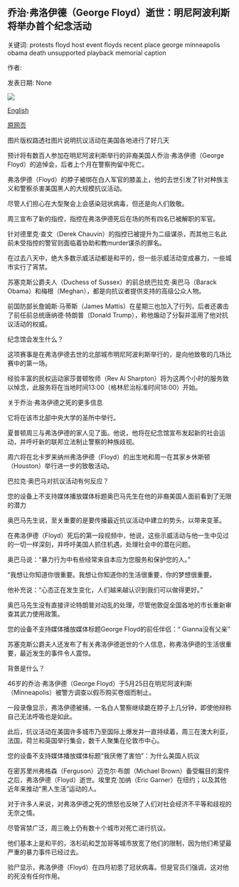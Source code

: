 ## 乔治·弗洛伊德（George Floyd）逝世：明尼阿波利斯将举办首个纪念活动

关键词: protests floyd host event floyds recent place george minneapolis obama death unsupported playback memorial caption

作者: 

发表日期: None

![](https://ichef.bbci.co.uk/news/1024/branded_news/6A2C/production/_112708172_mediaitem112708171.jpg)

[English](George%20Floyd%20death%3A%20Minneapolis%20to%20host%20first%20memorial%20event.md)

[原网页](https://www.bbc.com/news/world-us-canada-52917986)

图片版权路透社图片说明抗议活动在美国各地进行了好几天

预计将有数百人参加在明尼阿波利斯举行的非裔美国人乔治·弗洛伊德（George Floyd）的追悼会，后者上个月在警察拘留中死亡。

弗洛伊德（Floyd）的脖子被绑在白人军官的膝盖上，他的去世引发了针对种族主义和警察杀害美国黑人的大规模抗议活动。

尽管人们担心在大型聚会上会感染冠状病毒，但还是向人们致敬。

周三宣布了新的指控，指控在弗洛伊德死后在场的所有四名已被解职的军官。

针对德里克·查文（Derek Chauvin）的指控已被提升为二级谋杀，而其他三名此前未受指控的警官则面临着协助和教murder谋杀的罪名。

在过去八天中，绝大多数示威活动都是和平的，但一些示威活动变成暴力，一些城市实行了宵禁。

苏塞克斯公爵夫人（Duchess of Sussex）的前总统巴拉克·奥巴马（Barack Obama）和梅根（Meghan），都是向抗议者提供支持的高级公众人物。

前国防部长詹姆斯·马蒂斯（James Mattis）在星期三也加入了行列，后者还袭击了前任前总统唐纳德·特朗普（Donald Trump），称他煽动了分裂并滥用了他对抗议活动的权威。

纪念馆会发生什么？

这项赛事是在弗洛伊德去世的北部城市明尼阿波利斯举行的，是向他致敬的几场比赛中的第一场。

经验丰富的民权运动家莎普顿牧师（Rev Al Sharpton）将为这两个小时的服务致以悼念，此服务将在当地时间13:00（格林尼治标准时间18:00）开始。

关于乔治·弗洛伊德之死的更多信息

它将在该市北部中央大学的圣所中举行。

夏普顿周三与弗洛伊德的家人见了面。他说，他将在纪念馆宣布发起新的社会运动，并呼吁新的联邦立法制止警察的种族歧视。

周六将在北卡罗来纳州弗洛伊德（Floyd）的出生地和周一在其家乡休斯顿（Houston）举行进一步的致敬活动。

巴拉克·奥巴马对抗议活动有何反应？

您的设备上不支持媒体播放媒体标题奥巴马先生在他的非裔美国人面前看到了无限的潜力

奥巴马先生说，至关重要的是要传播最近抗议活动中建立的势头，以带来变革。

在弗洛伊德（Floyd）死后的第一段视频中，他说，这些示威活动与他一生中见过的一切一样深刻，并呼吁美国人抓住机遇，处理社会中的潜在问题。

奥巴马说：“暴力行为中有些经常来自本应为您服务和保护您的人。”

“我想让你知道你很重要。我想让你知道你的生活很重要，你的梦想很重要。

他补充说：“心态正在发生变化，人们越来越认识到我们可以做得更好。”

奥巴马先生没有直接评论特朗普对动乱的处理，尽管他敦促全国各地的市长重新审查其武力使用政策。

您的设备不支持媒体播放媒体标题George Floyd的前任伴侣：“ Gianna没有父亲”

苏塞克斯公爵夫人还发布了有关弗洛伊德逝世的个人信息，称弗洛伊德的生活很重要，最近发生的事件令人震惊。

背景是什么？

46岁的乔治·弗洛伊德（George Floyd）于5月25日在明尼阿波利斯（Minneapolis）被警方调查以假币购买卷烟而制止。

一段录像显示，弗洛伊德被捕，一名白人警察继续跪在脖子上几分钟，即使他辩称自己无法呼吸也是如此。

此后，抗议活动在美国许多城市乃至国际上爆发并一直持续着，周三在澳大利亚，法国，荷兰和英国举行集会，数千人聚集在伦敦市中心。

您的设备不支持媒体播放媒体标题“我厌倦了害怕”：为什么美国人抗议

在密苏里州弗格森（Ferguson）迈克尔·布朗（Michael Brown）备受瞩目的案件之后，弗洛伊德（Floyd）逝世。埃里克·加纳（Eric Garner）在纽约；以及其他近年来推动“黑人生活”运动的人。

对于许多人来说，对弗洛伊德之死的愤怒也反映了人们对社会经济不平等和歧视的无奈之情。

尽管宵禁广泛，周三晚上仍有数十个城市对死亡进行抗议。

他们基本上是和平的，洛杉矶和芝加哥等城市放宽了他们的限制，因为他们希望最严重的暴力事件已经过去。

验尸显示，弗洛伊德（Floyd）在四月初患了冠状病毒。但是官员们强调，这对他的死没有任何作用。